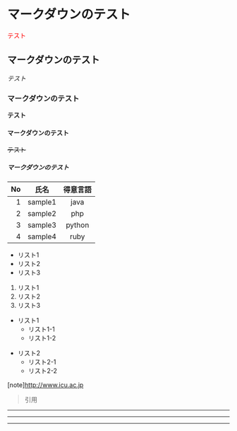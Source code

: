 # マークダウンのテスト

<font color="red">テスト</font>

## マークダウンのテスト

*テスト*

### マークダウンのテスト

**テスト**

#### マークダウンのテスト

~~テスト~~

##### マークダウンのテスト

| No | 氏名 | 得意言語 |
| ----: | --------------- | :---------: |
| 1 | sample1 | java |
| 2 | sample2 | php |
| 3 | sample3 | python |
| 4 | sample4 | ruby |

- リスト1
- リスト2
- リスト3

1. リスト1
1. リスト2
1. リスト3

- リスト1
    - リスト1-1
    - リスト1-2
+ リスト2
    + リスト2-1
    + リスト2-2

 [note]http://www.icu.ac.jp

 > 引用

 ***
 ---
 ___